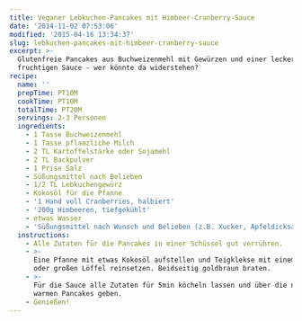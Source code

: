 ```yaml
---
title: Veganer Lebkuchen-Pancakes mit Himbeer-Cranberry-Sauce
date: '2014-11-02 07:53:06'
modified: '2015-04-16 13:34:37'
slug: lebkuchen-pancakes-mit-himbeer-cranberry-sauce
excerpt: >-
  Glutenfreie Pancakes aus Buchweizenmehl mit Gewürzen und einer leckeren,
  fruchtigen Sauce - wer könnte da widerstehen?
recipe:
  name: ''
  prepTime: PT10M
  cookTime: PT10M
  totalTime: PT20M
  servings: 2-3 Personen
  ingredients:
    - 1 Tasse Buchweizenmehl
    - 1 Tasse pflanzliche Milch
    - 2 TL Kartoffelstärke oder Sojamehl
    - 2 TL Backpulver
    - 1 Prise Salz
    - Süßungsmittel nach Belieben
    - 1/2 TL Lebkuchengewürz
    - Kokosöl für die Pfanne
    - '1 Hand voll Cranberries, halbiert'
    - '200g Himbeeren, tiefgekühlt'
    - etwas Wasser
    - 'Süßungsmittel nach Wunsch und Belieben (z.B. Xucker, Apfeldicksaft,...)'
  instructions:
    - Alle Zutaten für die Pancakes in einer Schüssel gut verrühren.
    - >-
      Eine Pfanne mit etwas Kokosöl aufstellen und Teigklekse mit einem Schöpfer
      oder großen Löffel reinsetzen. Beidseitig goldbraun braten.
    - >-
      Für die Sauce alle Zutaten für 5min köcheln lassen und über die noch
      warmen Pancakes geben.
    - Genießen!
---
```



